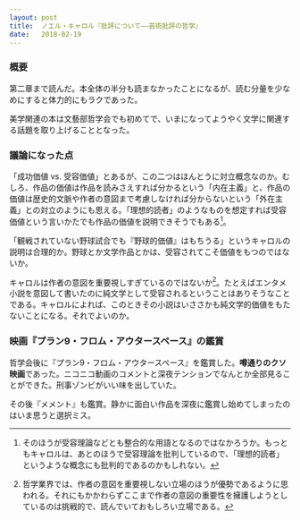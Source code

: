 ```yaml
---
layout: post
title:  ノエル・キャロル『批評について――芸術批評の哲学』
date:   2018-02-19
---
```


### 概要
第二章まで読んだ。本全体の半分も読まなかったことになるが、読む分量を少なめにすると体力的にもラクであった。

美学関連の本は文藝部哲学会でも初めてで、いまになってようやく文学に関連する話題を取り上げることとなった。

### 議論になった点
「成功価値 vs. 受容価値」とあるが、この二つはほんとうに対立概念なのか。むしろ、作品の価値は作品を読みさえすれば分かるという「内在主義」と、作品の価値は歴史的文脈や作者の意図まで考慮しなければ分からないという「外在主義」との対立のようにも思える。「理想的読者」のようなものを想定すれば受容価値という言いかたでも作品の価値を説明できそうでもある[^1]。

[^1]: そのほうが受容理論などとも整合的な用語となるのではなかろうか。もっともキャロルは、あとのほうで受容理論を批判しているので、「理想的読者」というような概念にも批判的であるのかもしれない。

「観戦されていない野球試合でも『野球的価値』はもちうる」というキャロルの説明は合理的か。野球とか文学作品とかは、受容されてこそ価値をもつのではないか。

キャロルは作者の意図を重要視しすぎているのではないか[^2]。たとえばエンタメ小説を意図して書いたのに純文学として受容されるということはありそうなことである。キャロルによれば、このときその小説はいささかも純文学的価値をもたないことになる。それでよいのか。

[^2]: 哲学業界では、作者の意図を重要視しない立場のほうが優勢であるように思われる。それにもかかわらずここまで作者の意図の重要性を擁護しようとしているのは挑戦的で、読んでいておもしろい立場である。

### 映画『プラン9・フロム・アウタースペース』の鑑賞
哲学会後に『プラン9・フロム・アウタースペース』を鑑賞した。**噂通りのクソ映画**であった。ニコニコ動画のコメントと深夜テンションでなんとか全部見ることができた。刑事ゾンビがいい味を出していた。

その後『メメント』も鑑賞。静かに面白い作品を深夜に鑑賞し始めてしまったのはいま思うと選択ミス。
